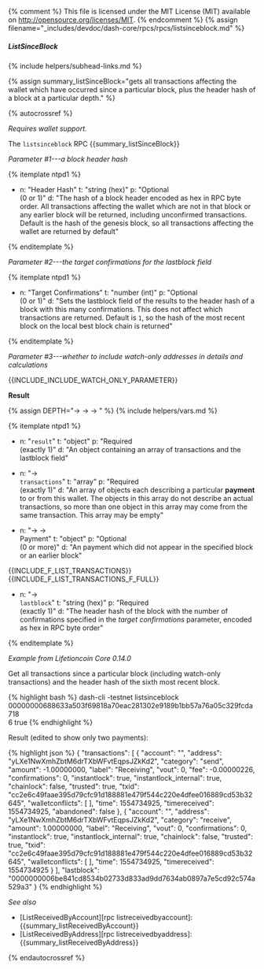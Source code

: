 {% comment %}
This file is licensed under the MIT License (MIT) available on
http://opensource.org/licenses/MIT.
{% endcomment %}
{% assign filename="_includes/devdoc/dash-core/rpcs/rpcs/listsinceblock.md" %}

##### ListSinceBlock
{% include helpers/subhead-links.md %}

{% assign summary_listSinceBlock="gets all transactions affecting the wallet which have occurred since a particular block, plus the header hash of a block at a particular depth." %}

<!-- __ -->

{% autocrossref %}

*Requires wallet support.*

The `listsinceblock` RPC {{summary_listSinceBlock}}

*Parameter #1---a block header hash*

{% itemplate ntpd1 %}
- n: "Header Hash"
  t: "string (hex)"
  p: "Optional<br>(0 or 1)"
  d: "The hash of a block header encoded as hex in RPC byte order.  All transactions affecting the wallet which are not in that block or any earlier block will be returned, including unconfirmed transactions.  Default is the hash of the genesis block, so all transactions affecting the wallet are returned by default"

{% enditemplate %}

*Parameter #2---the target confirmations for the lastblock field*

{% itemplate ntpd1 %}
- n: "Target Confirmations"
  t: "number (int)"
  p: "Optional<br>(0 or 1)"
  d: "Sets the lastblock field of the results to the header hash of a block with this many confirmations.  This does not affect which transactions are returned.  Default is `1`, so the hash of the most recent block on the local best block chain is returned"

{% enditemplate %}

*Parameter #3---whether to include watch-only addresses in details and calculations*

{{INCLUDE_INCLUDE_WATCH_ONLY_PARAMETER}}

**Result**

{% assign DEPTH="→ → → " %}
{% include helpers/vars.md %}

{% itemplate ntpd1 %}
- n: "`result`"
  t: "object"
  p: "Required<br>(exactly 1)"
  d: "An object containing an array of transactions and the lastblock field"

- n: "→<br>`transactions`"
  t: "array"
  p: "Required<br>(exactly 1)"
  d: "An array of objects each describing a particular **payment** to or from this wallet.  The objects in this array do not describe an actual transactions, so more than one object in this array may come from the same transaction.  This array may be empty"

- n: "→ →<br>Payment"
  t: "object"
  p: "Optional<br>(0 or more)"
  d: "An payment which did not appear in the specified block or an earlier block"

{{INCLUDE_F_LIST_TRANSACTIONS}}
{{INCLUDE_F_LIST_TRANSACTIONS_F_FULL}}
- n: "→<br>`lastblock`"
  t: "string (hex)"
  p: "Required<br>(exactly 1)"
  d: "The header hash of the block with the number of confirmations specified in the *target confirmations* parameter, encoded as hex in RPC byte order"

{% enditemplate %}

*Example from Lifetioncoin Core 0.14.0*

Get all transactions since a particular block (including watch-only
transactions) and the header hash of the sixth most recent block.

{% highlight bash %}
dash-cli -testnet listsinceblock \
              00000000688633a503f69818a70eac281302e9189b1bb57a76a05c329fcda718 \
              6 true
{% endhighlight %}

Result (edited to show only two payments):

{% highlight json %}
{
  "transactions": [
    {
      "account": "",
      "address": "yLXe1NwXmhZbtM6drTXbWFvtEqpsJZkKd2",
      "category": "send",
      "amount": -1.00000000,
      "label": "Receiving",
      "vout": 0,
      "fee": -0.00000226,
      "confirmations": 0,
      "instantlock": true,
      "instantlock_internal": true,
      "chainlock": false,
      "trusted": true,
      "txid": "cc2e6c49faae395d79cfc91d188881e479f544c220e4dfee016889cd53b32645",
      "walletconflicts": [
      ],
      "time": 1554734925,
      "timereceived": 1554734925,
      "abandoned": false
    },
    {
      "account": "",
      "address": "yLXe1NwXmhZbtM6drTXbWFvtEqpsJZkKd2",
      "category": "receive",
      "amount": 1.00000000,
      "label": "Receiving",
      "vout": 0,
      "confirmations": 0,
      "instantlock": true,
      "instantlock_internal": true,
      "chainlock": false,
      "trusted": true,
      "txid": "cc2e6c49faae395d79cfc91d188881e479f544c220e4dfee016889cd53b32645",
      "walletconflicts": [
      ],
      "time": 1554734925,
      "timereceived": 1554734925
    }
  ],
  "lastblock": "0000000006be841cd8534b02733d833ad9dd7634ab0897a7e5cd92c574a529a3"
}
{% endhighlight %}

*See also*

* [ListReceivedByAccount][rpc listreceivedbyaccount]: {{summary_listReceivedByAccount}}
* [ListReceivedByAddress][rpc listreceivedbyaddress]: {{summary_listReceivedByAddress}}

{% endautocrossref %}
